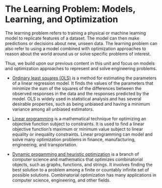 #  The Learning Problem: Models, Learning, and Optimization
The learning problem refers to training a physical or machine learning model to replicate features of a dataset. The model can then make predictions or decisions about new, unseen data. The learning problem can also refer to using a model combined with optimization approaches to reason about the world around us or solve specific problems of interest.  

Thus, we build upon our previous content in this unit and focus on models and optimization approaches to represent and solve engineering problems. 

* [Ordinary least squares (OLS)](./penalty.md) is a method for estimating the parameters of a linear regression model. It finds the values of the parameters that minimize the sum of the squares of the differences between the observed responses in the data and the responses predicted by the model. OLS is widely used in statistical analysis and has several desirable properties, such as being unbiased and having a minimum variance among all unbiased estimators.

* [Linear programming](./lp.md) is a mathematical technique for optimizing an objective function subject to constraints. It is used to find a linear objective function’s maximum or minimum value subject to linear equality or inequality constraints. Linear programming can model and solve many optimization problems in finance, manufacturing, engineering, and transportation.

* [Dynamic progamming and heuristic optimization](./combitorial.md) is a branch of computer science and mathematics that optimizes combinatorial objects, such as graphs, functions, and strings. It involves finding the best solution to a problem among a finite or countably infinite set of possible solutions. Combinatorial optimization has many applications in computer science, engineering, and other fields.
